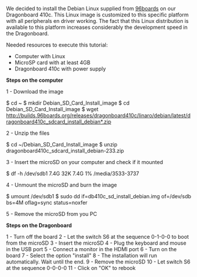 We decided to install the Debian Linux supplied from [96boards](http://www.96boards.org/product/dragonboard410c/) on our Dragonboard 410c.
This Linux image is customized to this specific platform with all peripherals en driver working.
The fact that this Linux distribution is available to this platform increases considerably the development speed in the Dragonboard.

Needed resources to execute this tutorial:
- Computer with Linux
- MicroSP card with at least 4GB
- Dragonboard 410c with power supply

**Steps on the computer**

1 - Download the image

$ cd ~
$ mkdir Debian_SD_Card_Install_image
$ cd Debian_SD_Card_Install_image
$ wget http://builds.96boards.org/releases/dragonboard410c/linaro/debian/latest/dragonboard410c_sdcard_install_debian*.zip

2 - Unzip the files

$ cd ~/Debian_SD_Card_Install_image
$ unzip dragonboard410c_sdcard_install_debian-233.zip

3 - Insert the microSD on your computer and check if it mounted

$ df -h
/dev/sdb1 7.4G 32K 7.4G 1% /media/3533-3737

4 - Unmount the microSD and burn the image

$ umount /dev/sdb1
$ sudo dd if=db410c_sd_install_debian.img of=/dev/sdb bs=4M oflag=sync status=noxfer

5 - Remove the microSD from you PC


**Steps on the Dragonboard**

1 - Turn off the board
2 - Let the switch S6 at the sequence 0-1-0-0 to boot from the microSD
3 - Insert the microSD
4 - Plug the keyboard and mouse in the USB port
5 - Connect a monitor in the HDMI port
6 - Turn on the board
7 - Select the option "install"
8 - The installation will run automatically. Wait until the end.
9 - Remove the microSD
10 - Let switch S6 at the sequence 0-0-0-0
11 - Click on "OK" to rebook